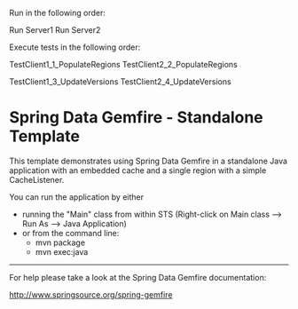 Run in the following order:

Run Server1
Run Server2

Execute tests in the following order:

TestClient1_1_PopulateRegions
TestClient2_2_PopulateRegions

TestClient1_3_UpdateVersions
TestClient2_4_UpdateVersions


Spring Data Gemfire - Standalone Template
==============================================================================

This template demonstrates using Spring Data Gemfire in a standalone Java application with an embedded cache and a single region with a simple CacheListener.

You can run the application by either

* running the "Main" class from within STS (Right-click on Main class --> Run As --> Java Application)
* or from the command line:
    - mvn package
    - mvn exec:java

--------------------------------------------------------------------------------

For help please take a look at the Spring Data Gemfire documentation:

http://www.springsource.org/spring-gemfire

